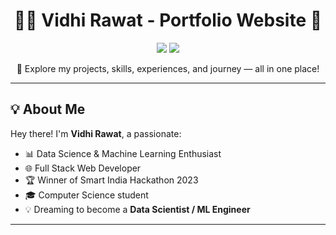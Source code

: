 <h1 align="center">👩‍💻 Vidhi Rawat - Portfolio Website 💫</h1>

<p align="center">
  <img src="https://img.shields.io/badge/Status-Live-green?style=for-the-badge" />
  <img src="https://img.shields.io/badge/Deployed-Vercel-000?style=for-the-badge" />
</p>

<p align="center">
  🚀 Explore my projects, skills, experiences, and journey — all in one place!
</p>

---

## 💡 About Me

Hey there! I'm **Vidhi Rawat**, a passionate:

- 📊 Data Science & Machine Learning Enthusiast  
- 🌐 Full Stack Web Developer  
- 🏆 Winner of Smart India Hackathon 2023  
- 🎓 Computer Science student  
- 💡 Dreaming to become a **Data Scientist / ML Engineer**

---
